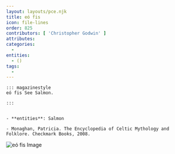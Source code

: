 ```yaml
---
layout: layouts/pce.njk
title: eó fis
icon: file-lines
order: 825
contributors: [ 'Christopher Godwin' ]
attributes:
categories:
  - 
entities:
  - ()
tags:
  - 
---
```

``` tab [group1:Info]
::: magazinestyle
eó fis See Salmon.

:::
```
``` tab [group1:Attributes]
```
``` tab [group1:Entities]
- **entities**: Salmon
```
``` tab [group1:Sources]
- Monaghan, Patricia. The Encyclopedia of Celtic Mythology and Folklore. Checkmark Books, 2008.
```
![eó fis Image]([None])
